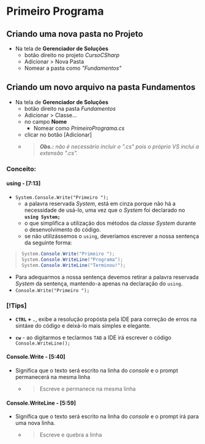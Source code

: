 # Primeiro Programa

## Criando uma nova pasta no Projeto

* Na tela de **Gerenciador de Soluções**
  * botão direito no projeto *CursoCSharp*
  * Adicionar > Nova Pasta
  * Nomear a pasta como *"Fundamentos"*

## Criando um novo arquivo na pasta Fundamentos

* Na tela de **Gerenciador de Soluções**
  * botão direito na pasta *Fundamentos*
  * Adicionar > Classe...
  * no campo **Nome**
    * Nomear como *PrimeiroPrograma.cs*
  * clicar no botão [Adicionar]
  * > ***Obs.:*** *não é necessário incluir o ".cs" pois o próprio VS inclui a extensão ".cs".*

### Conceito:

#### **using** - [7:13]

* `System.Console.Write("Primeiro ");`
  * a palavra reservada *System*, está em cinza porque não há a necessidade de usá-lo, uma vez que o *System* foi declarado no **`using System;`**
  * o que simplifica a utilização dos métodos da *classe System* 
durante o desenvolvimento do código.
  * se não utilizássemos o `using`, deveriamos escrever a nossa
sentença da seguinte forma:
>```cs
> System.Console.Write("Primeiro ");
> System.Console.WriteLine("Programa");
> System.Console.WriteLine("Terminou!");
>```
  * Para adequarmos a nossa sentença devemos retirar a palavra 
reservada *System* da sentença, mantendo-a apenas na declaração do `using`.
  * `Console.Write("Primeiro ");`

### [!Tips] 
* **`CTRL` + `.`**, exibe a resolução propósta pela IDE para
correção de erros na sintáxe do código e deixá-lo mais simples e elegante.

* **`cw`** - ao digitarmos e teclarmos `TAB` a IDE irá escrever o código `Console.WriteLine();`

#### **Console.Write** - [5:40]

* Significa que o texto será escrito na linha do *console* e o prompt permanecerá na mesma linha
  * > Escreve e permanece na mesma linha

#### **Console.WriteLine** - [5:59]

* Significa que o texto será escrito na linha do *console* e o prompt irá para uma nova linha.
  * > Escreve e quebra a linha

